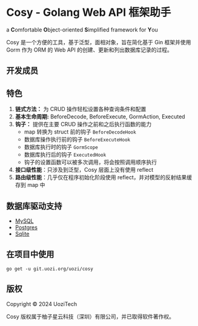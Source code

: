 <script setup>
import { VPTeamMembers } from 'vitepress/theme';

const blogIcon = '<svg xmlns="http://www.w3.org/2000/svg" viewBox="0 0 24 24" xml:space="preserve"><title>Blog</title><path d="M5 23c-2.2 0-4-1.8-4-4v-8h2v4.5c.6-.3 1.3-.5 2-.5 2.2 0 4 1.8 4 4s-1.8 4-4 4zm0-6c-1.1 0-2 .9-2 2s.9 2 2 2 2-.9 2-2-.9-2-2-2zm19 2h-2C22 9.6 14.4 2 5 2V0c10.5 0 19 8.5 19 19zm-5 0h-2c0-6.6-5.4-12-12-12V5c7.7 0 14 6.3 14 14zm-5 0h-2c0-3.9-3.1-7-7-7v-2c5 0 9 4 9 9z"/></svg>';

const members = [
  {
    avatar: 'https://www.github.com/0xJacky.png',
    name: '0xJacky',
    title: '开发者',
    links: [
      { icon: 'github', link: 'https://github.com/0xJacky' },
      { icon: { svg: blogIcon }, link: 'https://jackyu.cn' }
    ]
  }, {
    avatar: 'https://www.github.com/Hintay.png',
    name: 'Hintay',
    title: '开发者',
    links: [
      { icon: 'github', link: 'https://github.com/Hintay' },
      { icon: { svg: blogIcon }, link: 'https://blog.kugeek.com' }
    ]
  }, {
    avatar: 'https://github.com/thahao.png',
    name: 'Thahao',
    title: '开发者',
    links: [
      { icon: 'github', link: 'https://github.com/thahao' },
      { icon: { svg: blogIcon }, link: 'https://blog.2huo.tech' }
    ]
  }, {
    avatar: 'https://github.com/akinoccc.png',
    name: 'Akino',
    title: '开发者',
    links: [
      { icon: 'github', link: 'https://github.com/akinocccc' },
      { icon: { svg: blogIcon }, link: 'https://akino.icu' }
    ]
  }, 
]
</script>

# Cosy - Golang Web API 框架助手

a **C**omfortable **O**bject-oriented **S**implified framework for **Y**ou

Cosy 是一个方便的工具，基于泛型，面相对象，旨在简化基于 Gin 框架并使用 Gorm 作为 ORM 的 Web API 的创建、更新和列出数据库记录的过程。

## 开发成员

<VPTeamMembers size="small" :members="members" />

## 特色
1. **链式方法：** 为 CRUD 操作轻松设置各种查询条件和配置
2. **基本生命周期:** BeforeDecode, BeforeExecute, GormAction, Executed
3. **钩子：** 提供在主要 CRUD 操作之前和之后执行函数的能力
    - map 转换为 struct 前的钩子 `BeforeDecodeHook`
    - 数据库操作执行前的钩子 `BeforeExecuteHook`
    - 数据库执行时的钩子 `GormScope`
    - 数据库执行后的钩子 `ExecutedHook`
    - 钩子的设置函数可以被多次调用，将会按照调用顺序执行
4. **接口级性能**：只涉及到泛型，Cosy 层面上没有使用 reflect
5. **路由级性能**：几乎仅在程序初始化阶段使用 reflect，并对模型的反射结果缓存到 map 中

## 数据库驱动支持

- [MySQL](https://git.uozi.org/uozi/cosy-driver-mysql)
- [Postgres](https://git.uozi.org/uozi/cosy-driver-postgres)
- [Sqlite](https://git.uozi.org/uozi/cosy-driver-sqlite)

## 在项目中使用
```shell
go get -u git.uozi.org/uozi/cosy
```

## 版权
Copyright © 2024 UoziTech

Cosy 版权属于柚子星云科技（深圳）有限公司，并已取得软件著作权。
